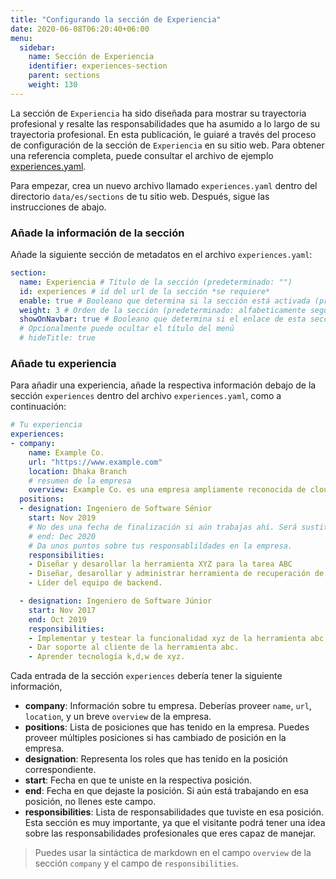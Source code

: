 ```yaml
---
title: "Configurando la sección de Experiencia"
date: 2020-06-08T06:20:40+06:00
menu:
  sidebar:
    name: Sección de Experiencia
    identifier: experiences-section
    parent: sections
    weight: 130
---
```


La sección de `Experiencia` ha sido diseñada para mostrar su trayectoria profesional y resalte las responsabilidades que ha asumido a lo largo de su trayectoria profesional. En esta publicación, le guiaré a través del proceso de configuración de la sección de `Experiencia` en su sitio web. Para obtener una referencia completa, puede consultar el archivo de ejemplo [experiences.yaml](https://github.com/hugo-toha/hugo-toha.github.io/blob/main/data/en/sections/experiences.yaml).

Para empezar, crea un nuevo archivo llamado `experiences.yaml` dentro del directorio `data/es/sections` de tu sitio web. Después, sigue las instrucciones de abajo.

### Añade la información de la sección

Añade la siguiente sección de metadatos en el archivo `experiences.yaml`:

```yaml
section:
  name: Experiencia # Título de la sección (predeterminado: "")
  id: experiences # id del url de la sección *se requiere*
  enable: true # Booleano que determina si la sección está activada (predeterminado: false)
  weight: 3 # Orden de la sección (predeterminado: alfabeticamente seguida del peso)
  showOnNavbar: true # Booleano que determina si el enlace de esta sección debe aparecer en la barra de navegación
  # Opcionalmente puede ocultar el título del menú
  # hideTitle: true
```


### Añade tu experiencia

Para añadir una experiencia, añade la respectiva información debajo de la sección `experiences` dentro del archivo `experiences.yaml`, como a continuación:

```yaml
# Tu experiencia
experiences:
- company:
    name: Example Co.
    url: "https://www.example.com"
    location: Dhaka Branch
    # resumen de la empresa
    overview: Example Co. es una empresa ampliamente reconocida de cloud-native development. Crea herramientas para Kubernetes.
  positions:
  - designation: Ingeniero de Software Sénior
    start: Nov 2019
    # No des una fecha de finalización si aún trabajas ahí. Será sustituida "Presente"
    # end: Dec 2020
    # Da unos puntos sobre tus responsablildades en la empresa.
    responsibilities:
    - Diseñar y desarollar la herramienta XYZ para la tarea ABC
    - Diseñar, desarollar y administrar herramienta de recuperación de desastres [Xtool](https://www.example.com) que hace copias de seguridad de volúmenes de Kubernetes, Bases de Datos y definición de recursos del clúster.
    - Líder del equipo de backend.

  - designation: Ingeniero de Software Júnior
    start: Nov 2017
    end: Oct 2019
    responsibilities:
    - Implementar y testear la funcionalidad xyz de la herramienta abc.
    - Dar soporte al cliente de la herramienta abc.
    - Aprender tecnología k,d,w de xyz.
```

Cada entrada de la sección `experiences` debería tener la siguiente información,

- **company**: Información sobre tu empresa. Deberías proveer `name`, `url`, `location`, y un breve `overview` de la empresa.
- **positions**: Lista de posiciones que has tenido en la empresa. Puedes proveer múltiples posiciones si has cambiado de posición en la empresa.
- **designation**: Representa los roles que has tenido en la posición correspondiente.
- **start**: Fecha en que te uniste en la respectiva posición.
- **end**: Fecha en que dejaste la posición. Si aún está trabajando en esa posición, no llenes este campo.
- **responsibilities**: Lista de responsabilidades que tuviste en esa posición. Esta sección es muy importante, ya que el visitante podrá tener una idea sobre las responsabilidades profesionales que eres capaz de manejar.

> Puedes usar la sintáctica de markdown en el campo `overview` de la sección `company` y el campo de `responsibilities`.

<!-- {{< vs 2 >}}

La siguiente imagen muestra como se distribuye el contenido de `experiences.yaml` de la sección de `Experiencia`.

{{< img src="images/experiences.png" >}} -->
